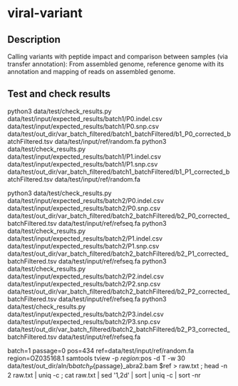 # viral-variant

## Description

Calling variants with peptide impact and comparison between samples (via transfer annotation): From assembled genome, reference genome with its annotation and mapping of reads on assembled genome.


## Test and check results 




python3 data/test/check_results.py data/test/input/expected_results/batch1/P0.indel.csv data/test/input/expected_results/batch1/P0.snp.csv data/test/out_dir/var_batch_filtered/batch1_batchFiltered/b1_P0_corrected_batchFiltered.tsv data/test/input/ref/random.fa
python3 data/test/check_results.py data/test/input/expected_results/batch1/P1.indel.csv data/test/input/expected_results/batch1/P1.snp.csv data/test/out_dir/var_batch_filtered/batch1_batchFiltered/b1_P1_corrected_batchFiltered.tsv data/test/input/ref/random.fa

python3 data/test/check_results.py data/test/input/expected_results/batch2/P0.indel.csv data/test/input/expected_results/batch2/P0.snp.csv data/test/out_dir/var_batch_filtered/batch2_batchFiltered/b2_P0_corrected_batchFiltered.tsv data/test/input/ref/refseq.fa
python3 data/test/check_results.py data/test/input/expected_results/batch2/P1.indel.csv data/test/input/expected_results/batch2/P1.snp.csv data/test/out_dir/var_batch_filtered/batch2_batchFiltered/b2_P1_corrected_batchFiltered.tsv data/test/input/ref/refseq.fa
python3 data/test/check_results.py data/test/input/expected_results/batch2/P2.indel.csv data/test/input/expected_results/batch2/P2.snp.csv data/test/out_dir/var_batch_filtered/batch2_batchFiltered/b2_P2_corrected_batchFiltered.tsv data/test/input/ref/refseq.fa
python3 data/test/check_results.py data/test/input/expected_results/batch2/P3.indel.csv data/test/input/expected_results/batch2/P3.snp.csv data/test/out_dir/var_batch_filtered/batch2_batchFiltered/b2_P3_corrected_batchFiltered.tsv data/test/input/ref/refseq.fa

batch=1
passage=0
pos=434
ref=data/test/input/ref/random.fa
region=OZ035168.1
samtools tview -p $region:$pos -d T -w 30 data/test/out_dir/aln/b${batch}_P${passage}_abra2.bam $ref > raw.txt ; head -n 2 raw.txt | uniq -c ; cat raw.txt | sed '1,2d' | sort | uniq -c | sort -nr


